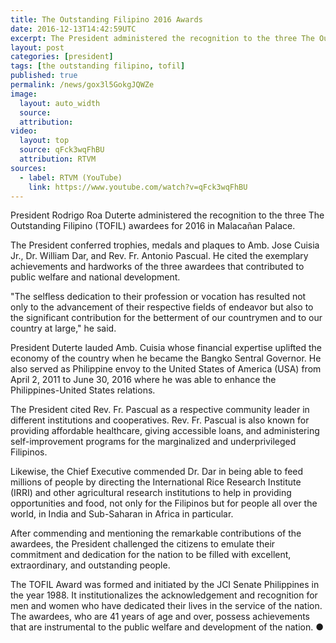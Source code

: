 ```yaml
---
title: The Outstanding Filipino 2016 Awards
date: 2016-12-13T14:42:59UTC
excerpt: The President administered the recognition to the three The Outstanding Filipino awardees for 2016 in Malacañan Palace on 12 December 2016.
layout: post
categories: [president]
tags: [the outstanding filipino, tofil]
published: true
permalink: /news/gox3l5GokgJQWZe
image:
  layout: auto_width
  source: 
  attribution: 
video:
  layout: top
  source: qFck3wqFhBU
  attribution: RTVM
sources:
  - label: RTVM (YouTube)
    link: https://www.youtube.com/watch?v=qFck3wqFhBU
---
```


President Rodrigo Roa Duterte administered the recognition to the three The Outstanding Filipino (TOFIL) awardees for 2016 in Malacañan Palace.

The President conferred trophies, medals and plaques to Amb. Jose Cuisia Jr., Dr. William Dar, and Rev. Fr. Antonio Pascual. He cited the exemplary achievements and hardworks of the three awardees that contributed to public welfare and national development.

"The selfless dedication to their profession or vocation has resulted not only to the advancement of their respective fields of endeavor but also to the significant contribution for the betterment of our countrymen and to our country at large," he said.

President Duterte lauded Amb. Cuisia whose financial expertise uplifted the economy of the country when he became the Bangko Sentral Governor. He also served as Philippine envoy to the United States of America (USA) from April 2, 2011 to June 30, 2016 where he was able to enhance the Philippines-United States relations.

The President cited Rev. Fr. Pascual as a respective community leader in different institutions and cooperatives. Rev. Fr. Pascual is also known for providing affordable healthcare, giving accessible loans, and administering self-improvement programs for the marginalized and underprivileged Filipinos.

Likewise, the Chief Executive commended Dr. Dar in being able to feed millions of people by directing the International Rice Research Institute (IRRI) and other agricultural research institutions to help in providing opportunities and food, not only for the Filipinos but for people all over the world, in India and Sub-Saharan in Africa in particular.

After commending and mentioning the remarkable contributions of the awardees, the President challenged the citizens to emulate their commitment and dedication for the nation to be filled with excellent, extraordinary, and outstanding people.

The TOFIL Award was formed and initiated by the JCI Senate Philippines in the year 1988. It institutionalizes the acknowledgement and recognition for men and women who have dedicated their lives in the service of the nation. The awardees, who are 41 years of age and over, possess achievements that are instrumental to the public welfare and development of the nation.
&#x25cf;
